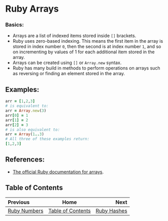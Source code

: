 # Ruby Arrays

### Basics:

- Arrays are a list of indexed items stored inside `[]` brackets.
- Ruby uses zero-based indexing. This means the first item in the array is stored in index number `0`, then the second is at index number `1`, and so on incrementing by values of 1 for each additional item stored in the array.
- Arrays can be created using `[]` or `Array.new` syntax.
- Ruby has many build in methods to perform operations on arrays such as reversing or finding an element stored in the array.

## Examples:

```ruby
arr = [1,2,3]
# is equivalent to:
arr = Array.new(3)
arr[0] = 1
arr[1] = 2
arr[2] = 3
# is also equivalent to:
arr = Array(1..3)
# All three of these examples return:
[1,2,3]
```

## References:

- [The official Ruby documentation for arrays](http://ruby-doc.org/core-2.2.0/Array.html).

## Table of Contents

| Previous | Home | Next |
| :---         |     :---:      |          ---: |
| [Ruby Numbers](Ruby-Numbers)   | [Table of Contents](Ruby) |  [Ruby Hashes](Ruby-Hashes)  |
